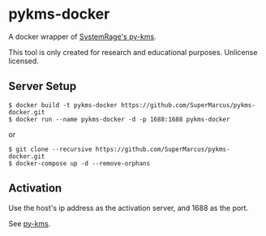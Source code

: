 pykms-docker
============

A docker wrapper of [SystemRage's py-kms](https://github.com/SystemRage/py-kms).

This tool is only created for research and educational purposes. Unlicense licensed.

## Server Setup

```
$ docker build -t pykms-docker https://github.com/SuperMarcus/pykms-docker.git
$ docker run --name pykms-docker -d -p 1688:1688 pykms-docker
```

or

```
$ git clone --recursive https://github.com/SuperMarcus/pykms-docker.git
$ docker-compose up -d --remove-orphans
```

## Activation

Use the host's ip address as the activation server, and 1688 as the port.

See [py-kms](https://github.com/SystemRage/py-kms).
